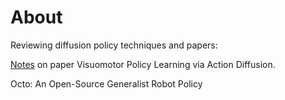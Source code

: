 # About

Reviewing diffusion policy techniques and papers:

[Notes](papers/Visuomotor%20Policy%20Learning%20via%20Action%20Diffusion/) on paper Visuomotor Policy Learning via Action Diffusion.

Octo: An Open-Source Generalist Robot Policy